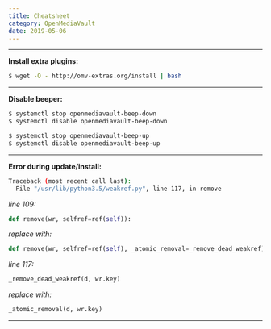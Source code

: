 ```yaml
---
title: Cheatsheet
category: OpenMediaVault
date: 2019-05-06
---
```


-----

**Install extra plugins:**
```bash
$ wget -O - http://omv-extras.org/install | bash
```

-----

**Disable beeper:**
```bash
$ systemctl stop openmediavault-beep-down
$ systemctl disable openmediavault-beep-down

$ systemctl stop openmediavault-beep-up
$ systemctl disable openmediavault-beep-up
```

-----

**Error during update/install:**
```bash
Traceback (most recent call last):
  File "/usr/lib/python3.5/weakref.py", line 117, in remove
```

*line 109:*
```python
def remove(wr, selfref=ref(self)):
```

*replace with:*
```python
def remove(wr, selfref=ref(self), _atomic_removal=_remove_dead_weakref):
```

*line 117:*
```python
_remove_dead_weakref(d, wr.key)
```

*replace with:*
```python
_atomic_removal(d, wr.key)
```

-----